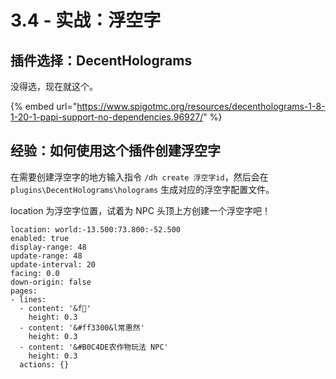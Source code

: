 # 3.4 - 实战：浮空字

## 插件选择：DecentHolograms

没得选，现在就这个。

{% embed url="https://www.spigotmc.org/resources/decentholograms-1-8-1-20-1-papi-support-no-dependencies.96927/" %}

## 经验：如何使用这个插件创建浮空字

在需要创建浮空字的地方输入指令 `/dh create 浮空字id`，然后会在 `plugins\DecentHolograms\holograms` 生成对应的浮空字配置文件。

location 为浮空字位置，试着为 NPC 头顶上方创建一个浮空字吧！

```
location: world:-13.500:73.800:-52.500
enabled: true
display-range: 48
update-range: 48
update-interval: 20
facing: 0.0
down-origin: false
pages:
- lines:
  - content: '&f'
    height: 0.3
  - content: '&#ff3300&l常惠然'
    height: 0.3
  - content: '&#B0C4DE农作物玩法 NPC'
    height: 0.3
  actions: {}
```
